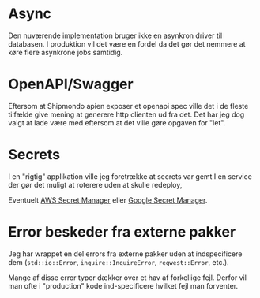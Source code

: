 # Async

Den nuværende implementation bruger ikke en asynkron driver til databasen. I produktion vil det være en fordel da det gør det nemmere at køre flere asynkrone jobs samtidig.

# OpenAPI/Swagger

Eftersom at Shipmondo apien exposer et openapi spec ville det i de fleste tilfælde give mening at generere http clienten ud fra det. Det har jeg dog valgt at lade være med eftersom at det ville gøre opgaven for "let".

# Secrets

I en "rigtig" applikation ville jeg foretrække at secrets var gemt I en service der gør det muligt at roterere uden at skulle redeploy,

Eventuelt [AWS Secret Manager](https://aws.amazon.com/secrets-manager/) eller [Google Secret Manager](https://cloud.google.com/security/products/secret-manager).

# Error beskeder fra externe pakker

Jeg har wrappet en del errors fra externe pakker uden at indspecificere dem (`std::io::Error`, `inquire::InquireError`, `reqwest::Error`, etc.).

Mange af disse error typer dækker over et hav af forkellige fejl. Derfor vil man ofte i "production" kode ind-specificere hvilket fejl man forventer.
